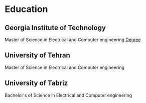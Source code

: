 # Education

## Georgia Institute of Technology 
Master of Science in Electrical and Computer engineering [<i class="fa fa-graduation-cap"></i> Degree](https://commencement.gatech.edu/graduate/masters/araz-bagherzadeh-karimi)

## University of Tehran
Master of Science in Electrical and Computer engineering

## University of Tabriz
Bachelor's of Science in Electrical and Computer engineering


